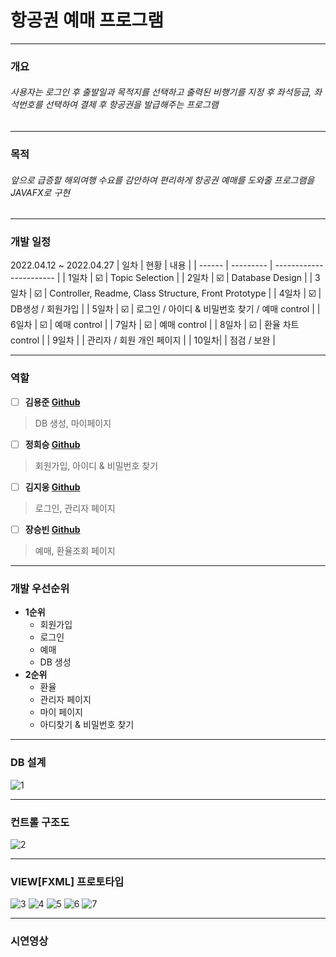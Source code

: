 # 항공권 예매 프로그램
* * *
### 개요
<h6>사용자는 로그인 후 출발일과 목적지를 선택하고 출력된 비행기를 지정 후 좌석등급, 좌석번호를 선택하여 결제 후 항공권을 발급해주는 프로그램</h6>

***

### 목적
<h6>앞으로 급증할 해외여행 수요를 감안하여 편리하게 항공권 예매를 도와줄 프로그램을 JAVAFX로 구현</h6>

* * *
### 개발 일정
2022.04.12 ~ 2022.04.27
| 일차 | 현황 | 내용 |
| ------ | --------- | ----------------------- |
| 1일차 | :ballot_box_with_check: | Topic Selection |
| 2일차 | :ballot_box_with_check: | Database Design |
| 3일차 | :ballot_box_with_check: | Controller, Readme, Class Structure, Front Prototype |
| 4일차 | :ballot_box_with_check: | DB생성 / 회원가입 |
| 5일차 | :ballot_box_with_check: | 로그인 / 아이디 & 비밀번호 찾기 / 예매 control |
| 6일차 | :ballot_box_with_check: | 예매 control |
| 7일차 | :ballot_box_with_check: | 예매 control |
| 8일차 | :ballot_box_with_check: | 환율 차트 control |
| 9일차 |  | 관리자 / 회원 개인 페이지 |
| 10일차|  | 점검 / 보완 | 

***

### 역할

- [ ] __김용준 [Github](https://github.com/godoklife/JAVA_study)__
> DB 생성, 마이페이지 



- [ ] __정희승 [Github](https://github.com/Heeahn/Ezen_Web_A)__
> 회원가입, 아이디 & 비밀번호 찾기



- [ ] __김지웅 [Github](https://github.com/KimJiUng/java2)__
>로그인, 관리자 페이지



- [ ] __장승빈 [Github](https://github.com/JSB95/Academy)__
>예매, 환율조회 페이지

***

### 개발 우선순위
+ **1순위**
  - 회원가입
  - 로그인
  - 예매
  - DB 생성
+ **2순위**
  - 환율
  - 관리자 페이지
  - 마이 페이지
  - 아디찾기 & 비밀번호 찾기

***

### DB 설계

![1](https://user-images.githubusercontent.com/100548008/175924334-9aeb1065-3b45-4919-a665-f4855d70bc8d.jpg)

***

### 컨트롤 구조도

![2](https://user-images.githubusercontent.com/100548008/175924615-ade4ee1e-b4bb-4b40-9ebf-aa108a785333.jpg)

***

### VIEW[FXML] 프로토타입

![3](https://user-images.githubusercontent.com/100548008/175924658-378f6aca-af1c-45e5-b165-dfda5f3a7756.png)
![4](https://user-images.githubusercontent.com/100548008/175924659-51f7d824-d7d5-4ad7-b48e-8daada7e1b2f.png)
![5](https://user-images.githubusercontent.com/100548008/175924650-45472fd4-d82e-4d11-b42c-48cc86d76370.png)
![6](https://user-images.githubusercontent.com/100548008/175924653-dbad1aa5-7e4a-4901-b742-44c21432fa52.png)
![7](https://user-images.githubusercontent.com/100548008/175924657-db7714db-29e3-44b6-b6a2-0433197a3f80.png)



***

### 시연영상
